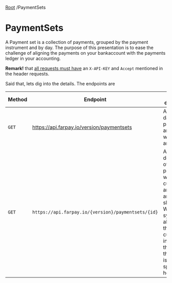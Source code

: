 [Root](../Readme.md) /PaymentSets

# PaymentSets

A Payment set is a collection of payments, grouped by the payment instrument and by day.
The purpose of this presentation is to ease the challenge of aligning the payments on your bankaccount with the payments ledger in your accounting.

**Remark!** that [all requests must have](../Common/Readme.md) an `X-API-KEY` and `Accept` mentioned in the header requests.

Said that, lets dig into the details. The endpoints are

| Method | Endpoint                                           | Brief description                                                                                                                                                                                      |
|--------|----------------------------------------------------|--------------------------------------------------------------------------------------------------------------------------------------------------------------------------------------------------------|
| `GET`  | https://api.farpay.io/version/paymentsets          | A filtered by date paymentsets are retreived with amount and date                                                                                                                                      |
| `GET`  | `https://api.farpay.io/{version}/paymentsets/{id}` | A detailed description of the paymentSet where the customer and the paid amount are shown. When the system was able to pair the customer'  invoice with the amount, the invoice is also specified here |





